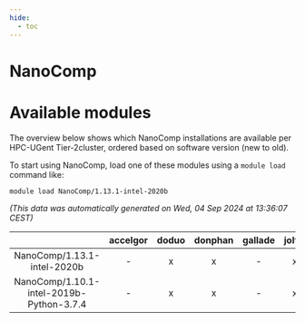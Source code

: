 ```yaml
---
hide:
  - toc
---
```


NanoComp
========

# Available modules


The overview below shows which NanoComp installations are available per HPC-UGent Tier-2cluster, ordered based on software version (new to old).

To start using NanoComp, load one of these modules using a `module load` command like:

```shell
module load NanoComp/1.13.1-intel-2020b
```

*(This data was automatically generated on Wed, 04 Sep 2024 at 13:36:07 CEST)*  

| |accelgor|doduo|donphan|gallade|joltik|shinx|skitty|
| :---: | :---: | :---: | :---: | :---: | :---: | :---: | :---: |
|NanoComp/1.13.1-intel-2020b|-|x|x|-|x|-|x|
|NanoComp/1.10.1-intel-2019b-Python-3.7.4|-|x|x|-|x|-|x|
